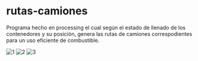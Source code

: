 # rutas-camiones
Programa hecho en processing el cual según el estado de llenado de los contenedores y su posición, genera las rutas de camiones correspodientes para un uso eficiente de combustible.

![1](https://user-images.githubusercontent.com/125403467/229820282-a680369e-82bd-45b6-bca6-2edd8e86877c.png)
![2](https://user-images.githubusercontent.com/125403467/229820293-db62a573-70ee-4782-bd5f-9e41f58b2e90.png)
![3](https://user-images.githubusercontent.com/125403467/229820300-1f7b4441-f022-49a3-8282-c63b3dd995bb.png)
